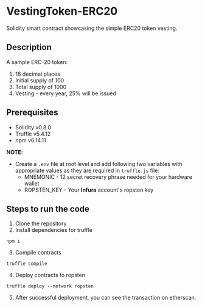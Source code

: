 # VestingToken-ERC20
Solidity smart contract showcasing the simple ERC20 token vesting.

## Description
A sample ERC-20 token:
1. 18 decimal places
2. Initial supply of 100
3. Total supply of 1000
4. Vesting - every year, 25% will be issued

## Prerequisites
- Solidity v0.8.0
- Truffle v5.4.12
- npm v6.14.11

**NOTE:**
- Create a `.env` file at root level and add following two variables with appropriate values as they are required in `truffle.js` file:
    * MNEMONIC - 12 secret recovery phrase needed for your hardware wallet
    * ROPSTEN_KEY - Your **Infura** account's ropsten key

## Steps to run the code
1. Clone the repository
2. Install dependencies for truffle
```
npm i
```
3. Compile contracts
```
truffle compile
```
4. Deploy contracts to ropsten
```
truffle deploy --network ropsten
```
5. After successful deployment, you can see the transaction on etherscan.